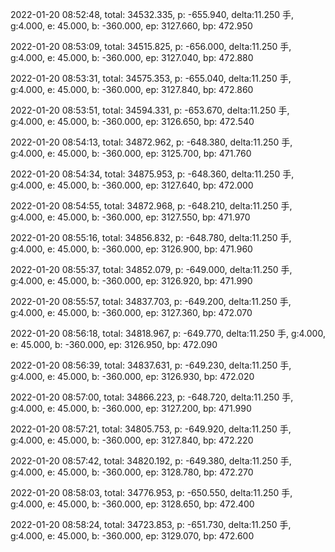 2022-01-20 08:52:48, total: 34532.335, p: -655.940, delta:11.250 手, g:4.000, e: 45.000, b: -360.000, ep: 3127.660, bp: 472.950

2022-01-20 08:53:09, total: 34515.825, p: -656.000, delta:11.250 手, g:4.000, e: 45.000, b: -360.000, ep: 3127.040, bp: 472.880

2022-01-20 08:53:31, total: 34575.353, p: -655.040, delta:11.250 手, g:4.000, e: 45.000, b: -360.000, ep: 3127.840, bp: 472.860

2022-01-20 08:53:51, total: 34594.331, p: -653.670, delta:11.250 手, g:4.000, e: 45.000, b: -360.000, ep: 3126.650, bp: 472.540

2022-01-20 08:54:13, total: 34872.962, p: -648.380, delta:11.250 手, g:4.000, e: 45.000, b: -360.000, ep: 3125.700, bp: 471.760

2022-01-20 08:54:34, total: 34875.953, p: -648.360, delta:11.250 手, g:4.000, e: 45.000, b: -360.000, ep: 3127.640, bp: 472.000

2022-01-20 08:54:55, total: 34872.968, p: -648.210, delta:11.250 手, g:4.000, e: 45.000, b: -360.000, ep: 3127.550, bp: 471.970

2022-01-20 08:55:16, total: 34856.832, p: -648.780, delta:11.250 手, g:4.000, e: 45.000, b: -360.000, ep: 3126.900, bp: 471.960

2022-01-20 08:55:37, total: 34852.079, p: -649.000, delta:11.250 手, g:4.000, e: 45.000, b: -360.000, ep: 3126.920, bp: 471.990

2022-01-20 08:55:57, total: 34837.703, p: -649.200, delta:11.250 手, g:4.000, e: 45.000, b: -360.000, ep: 3127.360, bp: 472.070

2022-01-20 08:56:18, total: 34818.967, p: -649.770, delta:11.250 手, g:4.000, e: 45.000, b: -360.000, ep: 3126.950, bp: 472.090

2022-01-20 08:56:39, total: 34837.631, p: -649.230, delta:11.250 手, g:4.000, e: 45.000, b: -360.000, ep: 3126.930, bp: 472.020

2022-01-20 08:57:00, total: 34866.223, p: -648.720, delta:11.250 手, g:4.000, e: 45.000, b: -360.000, ep: 3127.200, bp: 471.990

2022-01-20 08:57:21, total: 34805.753, p: -649.920, delta:11.250 手, g:4.000, e: 45.000, b: -360.000, ep: 3127.840, bp: 472.220

2022-01-20 08:57:42, total: 34820.192, p: -649.380, delta:11.250 手, g:4.000, e: 45.000, b: -360.000, ep: 3128.780, bp: 472.270

2022-01-20 08:58:03, total: 34776.953, p: -650.550, delta:11.250 手, g:4.000, e: 45.000, b: -360.000, ep: 3128.650, bp: 472.400

2022-01-20 08:58:24, total: 34723.853, p: -651.730, delta:11.250 手, g:4.000, e: 45.000, b: -360.000, ep: 3129.070, bp: 472.600